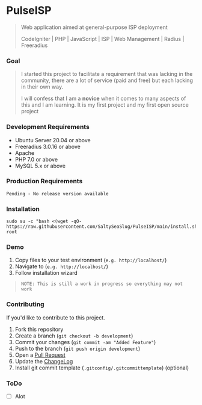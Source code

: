 # PulseISP
 
> Web application aimed at general-purpose ISP deployment
>
> CodeIgniter | PHP | JavaScript | ISP | Web Management | Radius | Freeradius

### Goal
> I started this project to facilitate a requirement that was lacking in the community, 
> there are a lot of service (paid and free) but each lacking in their own way.
>
> I will confess that I am a **novice** when it comes to many aspects of this and I am learning.
> It is my first project and my first open source project

### Development Requirements
*   Ubuntu Server 20.04 or above
*   Freeradius 3.0.16 or above
*   Apache
*   PHP 7.0 or above
*   MySQL 5.x or above

### Production Requirements
``` shell
Pending - No release version available 
```

### Installation
```shell
sudo su -c "bash <(wget -qO- https://raw.githubusercontent.com/SaltySeaSlug/PulseISP/main/install.sh)" root
```

### Demo
1.  Copy files to your test environment (`e.g. http://localhost/`)
2.  Navigate to (`e.g. http://localhost/`)
3.  Follow installation wizard

> `NOTE: This is still a work in progress so everything may not work`

### Contributing
If you'd like to contribute to this project.
1.  Fork this repository
2.  Create a branch (`git checkout -b development`)
3.  Commit your changes (`git commit -am "Added Feature"`)
4.  Push to the branch (`git push origin development`)
5.  Open a [Pull Request][1]
6.  Update the [ChangeLog][2]
7.  Install git commit template (`.gitconfig/.gitcommittemplate`) (optional) 

[1]: https://github.com/SaltySeaSlug/PulseISP/pulls
[2]: https://github.com/SaltySeaSlug/PulseISP/blob/main/CHANGELOG.md

### ToDo
- [ ] Alot
